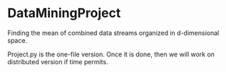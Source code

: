 # DataMiningProject
Finding the mean of combined data streams organized in d-dimensional space.

Project.py is the one-file version. Once it is done, then we will work on distributed version if time permits.
